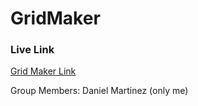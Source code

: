 # GridMaker
### Live Link
[Grid Maker Link](https://dm4rt.github.io/GridMaker/)

Group Members: Daniel Martinez (only me)
